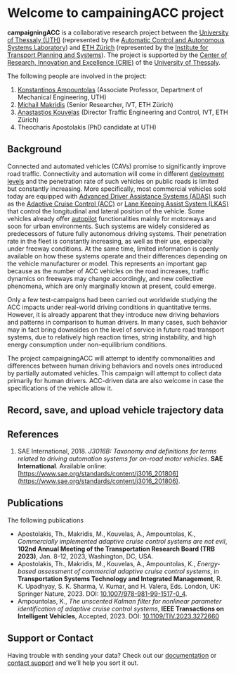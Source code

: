 # Welcome to campainingACC project

**campaigningACC** is a collaborative research project between the [University of Thessaly (UTH)](https://www.uth.gr/en) (represented by the [Automatic Control and Autonomous Systems Laboratory](http://control.mie.uth.gr/)) and [ETH Zürich](https://www.ethz.ch) (represented by the [Institute for Transport Planning and Systems](https://www.ivt.ethz.ch)). The project is supported by the [Center of Research, Innovation and Excellence (CRIE)](https://www.uth.gr/en/research/units/center-research-innovation-and-excellence-crie) of the [University of Thessaly](https://www.uth.gr/en).

The following people are involved in the project:
1. [Konstantinos Ampountolas](http://mie.uth.gr/Ampountolas.html) (Associate Professor, Department of Mechanical Engineering, UTH)
2. [Michail Makridis](https://www.michailmakridis.com/) (Senior Researcher, IVT, ETH Zürich)
3. [Anastastios Kouvelas](http://www.ivt.ethz.ch/en/people/profile.anastasios-kouvelas.html) (Director Traffic Engineering and Control, IVT, ETH Zürich)
4. Theocharis Apostolakis (PhD candidate at UTH)

## Background
Connected and automated vehicles (CAVs) promise to significantly improve road traffic. Connectivity and automation will come in different [deployment levels](https://www.aptiv.com/en/insights/article/what-are-the-levels-of-automated-driving) and the penetration rate of such vehicles on public roads is limited but constantly increasing. More specifically, most commercial vehicles sold today are equipped with [Advanced Driver Assistance Systems (ADAS)](https://en.wikipedia.org/wiki/Advanced_driver-assistance_systems) such as the [Adaptive Cruise Control (ACC)](https://en.wikipedia.org/wiki/Adaptive_cruise_control) or [Lane Keeping Assist System (LKAS)](https://www.hondainfocenter.com/2021/CR-V/Feature-Guide/Interior-Features/Lane-Keeping-Assist-System-LKAS/) that control the longitudinal and lateral position of the vehicle. Some vehicles already offer [autopilot](https://www.tesla.com/autopilot) functionalities mainly for motorways and soon for urban environments. Such systems are widely considered as predecessors of future fully autonomous driving systems. Their penetration rate in the fleet is constantly increasing, as well as their use, especially under freeway conditions. At the same time, limited information is openly available on how these systems operate and their differences depending on the vehicle manufacturer or model. This represents an important gap because as the number of ACC vehicles on the road increases, traffic dynamics on freeways may change accordingly, and new collective phenomena, which are only marginally known at present, could emerge.

Only a few test-campaigns had been carried out worldwide studying the ACC impacts under real-world driving conditions in quantitative terms. However, it is already apparent that they introduce new driving behaviors and patterns in comparison to human drivers. In many cases, such behavior may in fact bring downsides on the level of service in future road transport systems, due to relatively high reaction times, string instability, and high energy consumption under non-equilibrium conditions. 

The project campaigningACC will attempt to identify commonalities and differences between human driving behaviors and novels ones introduced by partially automated vehicles. This campaign will attempt to collect data primarily for human drivers. ACC-driven data are also welcome in case the specifications of the vehicle allow it.

## Record, save, and upload vehicle trajectory data

## References
1. SAE International, 2018. _J3016B: Taxonomy and definitions for terms related to driving automation systems for on-road motor vehicles_. **SAE International**. Available online: [https://www.sae.org/standards/content/j3016_201806](https://www.sae.org/standards/content/j3016_201806).

## Publications
The following publications
* Apostolakis, Th., Makridis, M., Kouvelas, A., Ampountolas, K., _Commercially implemented adaptive cruise control systems are not evil_, **102nd Annual Meeting of the Transportation Research Board (TRB 2023)**, Jan. 8-12, 2023, Washington, DC, USA.
* Apostolakis, Th., Makridis, M., Kouvelas, A., Ampountolas, K., _Energy-based assessment of commercial adaptive cruise control systems_, in **Transportation Systems Technology and Integrated Management**, R. K. Upadhyay, S. K. Sharma, V. Kumar, and H. Valera, Eds. London, UK: Springer Nature, 2023. DOI: [10.1007/978-981-99-1517-0_4](https://www.doi.org/10.1007/978-981-99-1517-0_4).
* Ampountolas, K., _The unscented Kalman filter for nonlinear parameter identification of adaptive cruise control systems_, **IEEE Transactions on Intelligent Vehicles**, Accepted, 2023. DOI: [10.1109/TIV.2023.3272660](https://www.doi.org/10.1109/TIV.2023.3272660)

## Support or Contact

Having trouble with sending your data? Check out our [documentation](https://docs.github.com/categories/github-pages-basics/) or [contact support](https://support.github.com/contact) and we’ll help you sort it out.
